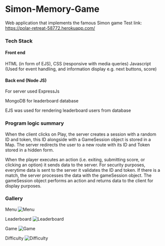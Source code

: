 # Simon-Memory-Game
Web application that implements the famous Simon game
Test link: https://polar-retreat-58772.herokuapp.com/
### Tech Stack
#### Front end
HTML (in form of EJS), CSS (responsive with media queries)
Javascript (Used for event handling, and information display e.g. next buttons, score)

#### Back end (Node JS)
For server used ExpressJs

MongoDB for leaderboard database

EJS was used for rendering leaderboard users from database

### Program logic summary

When the client clicks on Play, the server creates a session with a random ID and token,
this ID alongside with a GameSession object is stored in a Map. The server redirects the user
to a new route with its ID and Token stored in a hidden form.

When the player executes an action (i.e. exiting, submitting score, or clicking an option) it sends
data to the server. For security purposes, everytime data is sent to the server it validates the ID and token.
If there is a match, the server processes the data with the gameSession object. The gameSession object performs an action
and returns data to the client for display purposes.

### Gallery
Menu
![Menu](https://i.imgur.com/2nqnSvF.png)

Leaderboard
![Leaderboard](https://i.imgur.com/IEy1m6K.png)

Game
![Game](https://i.imgur.com/xuSYzBj.png)

Difficulty
![Difficulty](https://i.imgur.com/fAHqUGd.png)




